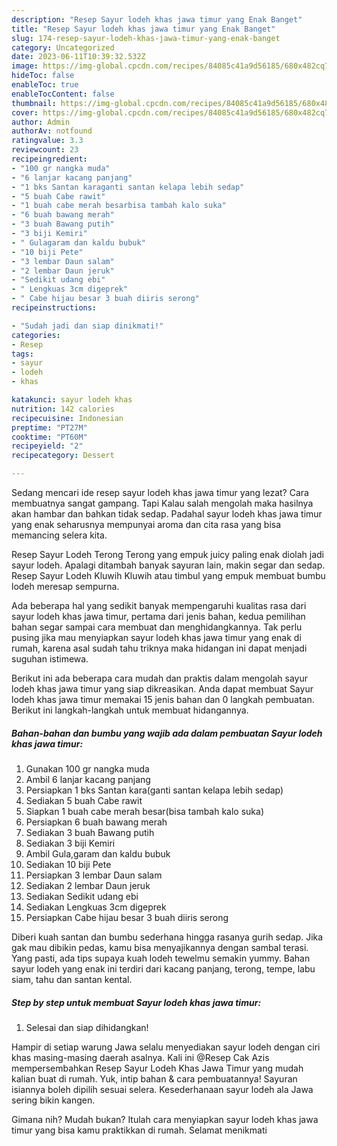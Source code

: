 ```yaml
---
description: "Resep Sayur lodeh khas jawa timur yang Enak Banget"
title: "Resep Sayur lodeh khas jawa timur yang Enak Banget"
slug: 174-resep-sayur-lodeh-khas-jawa-timur-yang-enak-banget
category: Uncategorized
date: 2023-06-11T10:39:32.532Z
image: https://img-global.cpcdn.com/recipes/84085c41a9d56185/680x482cq70/sayur-lodeh-khas-jawa-timur-foto-resep-utama.jpg
hideToc: false
enableToc: true
enableTocContent: false
thumbnail: https://img-global.cpcdn.com/recipes/84085c41a9d56185/680x482cq70/sayur-lodeh-khas-jawa-timur-foto-resep-utama.jpg
cover: https://img-global.cpcdn.com/recipes/84085c41a9d56185/680x482cq70/sayur-lodeh-khas-jawa-timur-foto-resep-utama.jpg
author: Admin
authorAv: notfound
ratingvalue: 3.3
reviewcount: 23
recipeingredient:
- "100 gr nangka muda"
- "6 lanjar kacang panjang"
- "1 bks Santan karaganti santan kelapa lebih sedap"
- "5 buah Cabe rawit"
- "1 buah cabe merah besarbisa tambah kalo suka"
- "6 buah bawang merah"
- "3 buah Bawang putih"
- "3 biji Kemiri"
- " Gulagaram dan kaldu bubuk"
- "10 biji Pete"
- "3 lembar Daun salam"
- "2 lembar Daun jeruk"
- "Sedikit udang ebi"
- " Lengkuas 3cm digeprek"
- " Cabe hijau besar 3 buah diiris serong"
recipeinstructions:

- "Sudah jadi dan siap dinikmati!"
categories:
- Resep
tags:
- sayur
- lodeh
- khas

katakunci: sayur lodeh khas 
nutrition: 142 calories
recipecuisine: Indonesian
preptime: "PT27M"
cooktime: "PT60M"
recipeyield: "2"
recipecategory: Dessert

---
```



Sedang mencari ide resep sayur lodeh khas jawa timur yang lezat? Cara membuatnya sangat gampang. Tapi Kalau salah mengolah maka hasilnya akan hambar dan bahkan tidak sedap. Padahal sayur lodeh khas jawa timur yang enak seharusnya mempunyai aroma dan cita rasa yang bisa memancing selera kita.


Resep Sayur Lodeh Terong Terong yang empuk juicy paling enak diolah jadi sayur lodeh. Apalagi ditambah banyak sayuran lain, makin segar dan sedap. Resep Sayur Lodeh Kluwih Kluwih atau timbul yang empuk membuat bumbu lodeh meresap sempurna.

Ada beberapa hal yang sedikit banyak mempengaruhi kualitas rasa dari sayur lodeh khas jawa timur, pertama dari jenis bahan, kedua pemilihan bahan segar sampai cara membuat dan menghidangkannya. Tak perlu pusing jika mau menyiapkan sayur lodeh khas jawa timur yang enak di rumah, karena asal sudah tahu triknya maka hidangan ini dapat menjadi suguhan istimewa.


Berikut ini ada beberapa cara mudah dan praktis dalam mengolah sayur lodeh khas jawa timur yang siap dikreasikan. Anda dapat membuat Sayur lodeh khas jawa timur memakai 15 jenis bahan dan 0 langkah pembuatan. Berikut ini langkah-langkah untuk membuat hidangannya.

<!--inarticleads1-->

##### Bahan-bahan dan bumbu yang wajib ada dalam pembuatan Sayur lodeh khas jawa timur:

1. Gunakan 100 gr nangka muda
1. Ambil 6 lanjar kacang panjang
1. Persiapkan 1 bks Santan kara(ganti santan kelapa lebih sedap)
1. Sediakan 5 buah Cabe rawit
1. Siapkan 1 buah cabe merah besar(bisa tambah kalo suka)
1. Persiapkan 6 buah bawang merah
1. Sediakan 3 buah Bawang putih
1. Sediakan 3 biji Kemiri
1. Ambil  Gula,garam dan kaldu bubuk
1. Sediakan 10 biji Pete
1. Persiapkan 3 lembar Daun salam
1. Sediakan 2 lembar Daun jeruk
1. Sediakan Sedikit udang ebi
1. Sediakan  Lengkuas 3cm digeprek
1. Persiapkan  Cabe hijau besar 3 buah diiris serong


Diberi kuah santan dan bumbu sederhana hingga rasanya gurih sedap. Jika gak mau dibikin pedas, kamu bisa menyajikannya dengan sambal terasi. Yang pasti, ada tips supaya kuah lodeh tewelmu semakin yummy. Bahan sayur lodeh yang enak ini terdiri dari kacang panjang, terong, tempe, labu siam, tahu dan santan kental. 

<!--inarticleads2-->

##### Step by step untuk membuat Sayur lodeh khas jawa timur:


1. Selesai dan siap dihidangkan!

Hampir di setiap warung Jawa selalu menyediakan sayur lodeh dengan ciri khas masing-masing daerah asalnya. Kali ini @Resep Cak Azis mempersembahkan Resep Sayur Lodeh Khas Jawa Timur yang mudah kalian buat di rumah. Yuk, intip bahan &amp; cara pembuatannya! Sayuran isiannya boleh dipilih sesuai selera. Kesederhanaan sayur lodeh ala Jawa sering bikin kangen. 

Gimana nih? Mudah bukan? Itulah cara menyiapkan sayur lodeh khas jawa timur yang bisa kamu praktikkan di rumah. Selamat menikmati
